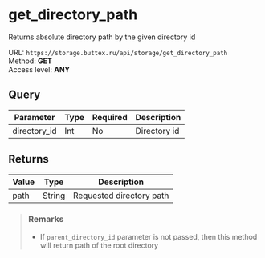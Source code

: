 # get_directory_path
Returns absolute directory path by the given directory id

URL: `https://storage.buttex.ru/api/storage/get_directory_path`\
Method: **GET**\
Access level: **ANY**

## Query
| Parameter    | Type   | Required | Description  |
|--------------|--------|----------|--------------|
| directory_id | Int    | No       | Directory id |

## Returns
| Value | Type   | Description              |
|-------|--------|--------------------------|
| path  | String | Requested directory path |

> ### Remarks
> - If `parent_directory_id` parameter is not passed, then this method will return 
> path of the root directory
